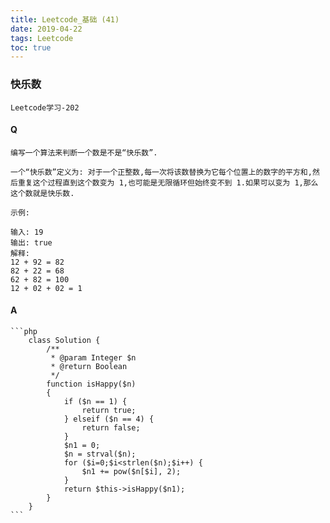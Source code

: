 ```yaml
---
title: Leetcode_基础 (41)
date: 2019-04-22
tags: Leetcode
toc: true
---
```


### 快乐数
    Leetcode学习-202

<!-- more -->

#### Q
    编写一个算法来判断一个数是不是“快乐数”.

    一个“快乐数”定义为: 对于一个正整数,每一次将该数替换为它每个位置上的数字的平方和,然后重复这个过程直到这个数变为 1,也可能是无限循环但始终变不到 1.如果可以变为 1,那么这个数就是快乐数.

    示例: 

    输入: 19
    输出: true
    解释: 
    12 + 92 = 82
    82 + 22 = 68
    62 + 82 = 100
    12 + 02 + 02 = 1

#### A
    ```php
        class Solution {
            /**
             * @param Integer $n
             * @return Boolean
             */
            function isHappy($n) 
            {
                if ($n == 1) {
                    return true;
                } elseif ($n == 4) {
                    return false;
                }
                $n1 = 0;
                $n = strval($n);
                for ($i=0;$i<strlen($n);$i++) {
                    $n1 += pow($n[$i], 2);
                }
                return $this->isHappy($n1);
            }
        }
    ```
